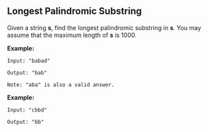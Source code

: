 ## Longest Palindromic Substring

Given a string **s**, find the longest palindromic substring in **s**. 
You may assume that the maximum length of **s** is 1000.

**Example:**
```
Input: "babad"

Output: "bab"

Note: "aba" is also a valid answer.
```

**Example:**
```
Input: "cbbd"

Output: "bb"
```
